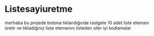 # Listesayiuretme
merhaba bu projede butona tıklandığında rastgele 10 adet liste elemanı üretir ve tıkladığınız liste elemanını listeden siler iyi kodlamalar
